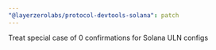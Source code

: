 ```yaml
---
"@layerzerolabs/protocol-devtools-solana": patch
---
```


Treat special case of 0 confirmations for Solana ULN configs
